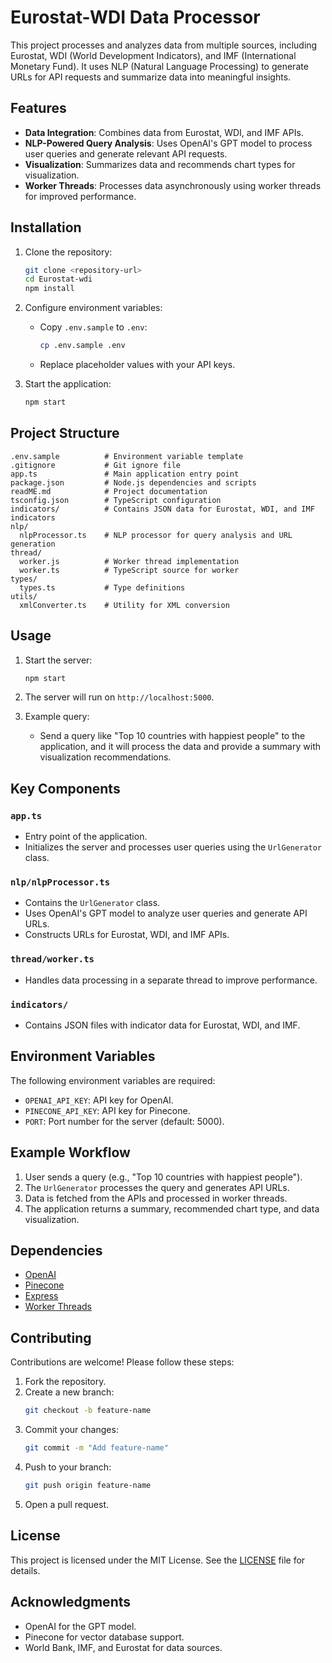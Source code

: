# Eurostat-WDI Data Processor

This project processes and analyzes data from multiple sources, including Eurostat, WDI (World Development Indicators), and IMF (International Monetary Fund). It uses NLP (Natural Language Processing) to generate URLs for API requests and summarize data into meaningful insights.

## Features

- **Data Integration**: Combines data from Eurostat, WDI, and IMF APIs.
- **NLP-Powered Query Analysis**: Uses OpenAI's GPT model to process user queries and generate relevant API requests.
- **Visualization**: Summarizes data and recommends chart types for visualization.
- **Worker Threads**: Processes data asynchronously using worker threads for improved performance.

## Installation

1. Clone the repository:
   ```bash
   git clone <repository-url>
   cd Eurostat-wdi
   npm install
   ```

2. Configure environment variables:
   - Copy `.env.sample` to `.env`:
     ```bash
     cp .env.sample .env
     ```
   - Replace placeholder values with your API keys.

3. Start the application:
   ```bash
   npm start
   ```

## Project Structure

```
.env.sample          # Environment variable template
.gitignore           # Git ignore file
app.ts               # Main application entry point
package.json         # Node.js dependencies and scripts
readME.md            # Project documentation
tsconfig.json        # TypeScript configuration
indicators/          # Contains JSON data for Eurostat, WDI, and IMF indicators
nlp/
  nlpProcessor.ts    # NLP processor for query analysis and URL generation
thread/
  worker.js          # Worker thread implementation
  worker.ts          # TypeScript source for worker
types/
  types.ts           # Type definitions
utils/
  xmlConverter.ts    # Utility for XML conversion
```

## Usage

1. Start the server:
   ```bash
   npm start
   ```

2. The server will run on `http://localhost:5000`.

3. Example query:
   - Send a query like "Top 10 countries with happiest people" to the application, and it will process the data and provide a summary with visualization recommendations.

## Key Components

### `app.ts`
- Entry point of the application.
- Initializes the server and processes user queries using the `UrlGenerator` class.

### `nlp/nlpProcessor.ts`
- Contains the `UrlGenerator` class.
- Uses OpenAI's GPT model to analyze user queries and generate API URLs.
- Constructs URLs for Eurostat, WDI, and IMF APIs.

### `thread/worker.ts`
- Handles data processing in a separate thread to improve performance.

### `indicators/`
- Contains JSON files with indicator data for Eurostat, WDI, and IMF.

## Environment Variables

The following environment variables are required:

- `OPENAI_API_KEY`: API key for OpenAI.
- `PINECONE_API_KEY`: API key for Pinecone.
- `PORT`: Port number for the server (default: 5000).

## Example Workflow

1. User sends a query (e.g., "Top 10 countries with happiest people").
2. The `UrlGenerator` processes the query and generates API URLs.
3. Data is fetched from the APIs and processed in worker threads.
4. The application returns a summary, recommended chart type, and data visualization.

## Dependencies

- [OpenAI](https://www.npmjs.com/package/openai)
- [Pinecone](https://www.npmjs.com/package/@pinecone-database/pinecone)
- [Express](https://www.npmjs.com/package/express)
- [Worker Threads](https://nodejs.org/api/worker_threads.html)

## Contributing

Contributions are welcome! Please follow these steps:

1. Fork the repository.
2. Create a new branch:
   ```bash
   git checkout -b feature-name
   ```
3. Commit your changes:
   ```bash
   git commit -m "Add feature-name"
   ```
4. Push to your branch:
   ```bash
   git push origin feature-name
   ```
5. Open a pull request.

## License

This project is licensed under the MIT License. See the [LICENSE](LICENSE) file for details.

## Acknowledgments

- OpenAI for the GPT model.
- Pinecone for vector database support.
- World Bank, IMF, and Eurostat for data sources.